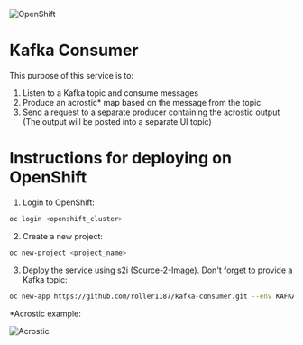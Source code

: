 ![OpenShift](https://developers.redhat.com/blog/wp-content/uploads/2018/10/Untitled-drawing-4.png)
# Kafka Consumer

This purpose of this service is to:
  1. Listen to a Kafka topic and consume messages
  2. Produce an acrostic* map based on the message from the topic
  3. Send a request to a separate producer containing the acrostic output (The output will be posted into a separate UI topic)


# Instructions for deploying on OpenShift
  1. Login to OpenShift:
```sh
oc login <openshift_cluster>
```
  2. Create a new project:
```sh
oc new-project <project_name>
```
  3. Deploy the service using s2i (Source-2-Image). Don't forget to provide a Kafka topic:
```sh
oc new-app https://github.com/roller1187/kafka-consumer.git --env KAFKA_BACKEND_TOPIC=my-topic-$(oc whoami)
```

*Acrostic example:

![Acrostic](https://www.researchgate.net/profile/Andrew_Finch/publication/260593143/figure/fig3/AS:392472879484941@1470584234596/Acrostic-poem-Teaching-points-Spelling-Vocabulary-Dictionary-Holmes-Moulton-2001.png)

